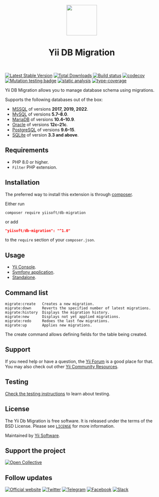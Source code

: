 <p align="center">
    <a href="https://github.com/yiisoft" target="_blank">
        <img src="https://yiisoft.github.io/docs/images/yii_logo.svg" height="100px">
    </a>
    <h1 align="center">Yii DB Migration</h1>
    <br>
</p>

[![Latest Stable Version](https://poser.pugx.org/yiisoft/db-migration/v/stable.png)](https://packagist.org/packages/yiisoft/db-migration)
[![Total Downloads](https://poser.pugx.org/yiisoft/db-migration/downloads.png)](https://packagist.org/packages/yiisoft/db-migration)
[![Build status](https://github.com/yiisoft/db-migration/workflows/build/badge.svg)](https://github.com/yiisoft/db-migration/actions?query=workflow%3Abuild)
[![codecov](https://codecov.io/gh/yiisoft/db-migration/graph/badge.svg?token=CCRKELEOHP)](https://codecov.io/gh/yiisoft/db-migration)
[![Mutation testing badge](https://img.shields.io/endpoint?style=flat&url=https%3A%2F%2Fbadge-api.stryker-mutator.io%2Fgithub.com%2Fyiisoft%2Fdb-migration%2Fmaster)](https://dashboard.stryker-mutator.io/reports/github.com/yiisoft/db-migration/master)
[![static analysis](https://github.com/yiisoft/db-migration/workflows/static%20analysis/badge.svg)](https://github.com/yiisoft/db-migration/actions?query=workflow%3A%22static+analysis%22)
[![type-coverage](https://shepherd.dev/github/yiisoft/db-migration/coverage.svg)](https://shepherd.dev/github/yiisoft/db-migration)

Yii DB Migration allows you to manage database schema using migrations.

Supports the following databases out of the box:

- [MSSQL](https://www.microsoft.com/en-us/sql-server/sql-server-2019) of versions **2017, 2019, 2022**.
- [MySQL](https://www.mysql.com/) of versions **5.7–8.0**.
- [MariaDB](https://mariadb.org/) of versions **10.4–10.9**.
- [Oracle](https://www.oracle.com/database/) of versions **12c–21c**.
- [PostgreSQL](https://www.postgresql.org/) of versions **9.6–15**.
- [SQLite](https://www.sqlite.org/index.html) of version **3.3 and above**.

## Requirements

- PHP 8.0 or higher.
- `Filter` PHP extension.

## Installation

The preferred way to install this extension is through [composer](https://getcomposer.org/download/).

Either run

```shell
composer require yiisoft/db-migration
```

or add

```json
"yiisoft/db-migration": "^1.0"
```

to the `require` section of your `composer.json`.

## Usage

- [Yii Console](/docs/en/usage-with-yii-console.md).
- [Symfony application](/docs/en/usage-with-symfony.md).
- [Standalone](/docs/en/usage-standalone.md).

## Command list

```
migrate:create   Creates a new migration.
migrate:down     Reverts the specified number of latest migrations.
migrate:history  Displays the migration history.
migrate:new      Displays not yet applied migrations.
migrate:redo     Redoes the last few migrations.
migrate:up       Applies new migrations.
```

The create command allows defining fields for the table being created.

## Support

If you need help or have a question, the [Yii Forum](https://forum.yiiframework.com/c/yii-3-0/db/68) is a good place for that.
You may also check out other [Yii Community Resources](https://www.yiiframework.com/community).

## Testing

[Check the testing instructions](/docs/en/testing.md) to learn about testing.

## License

The Yii Db Migration is free software. It is released under the terms of the BSD License.
Please see [`LICENSE`](./LICENSE.md) for more information.

Maintained by [Yii Software](https://www.yiiframework.com/).

## Support the project

[![Open Collective](https://img.shields.io/badge/Open%20Collective-sponsor-7eadf1?logo=open%20collective&logoColor=7eadf1&labelColor=555555)](https://opencollective.com/yiisoft)

## Follow updates

[![Official website](https://img.shields.io/badge/Powered_by-Yii_Framework-green.svg?style=flat)](https://www.yiiframework.com/)
[![Twitter](https://img.shields.io/badge/twitter-follow-1DA1F2?logo=twitter&logoColor=1DA1F2&labelColor=555555?style=flat)](https://twitter.com/yiiframework)
[![Telegram](https://img.shields.io/badge/telegram-join-1DA1F2?style=flat&logo=telegram)](https://t.me/yii3en)
[![Facebook](https://img.shields.io/badge/facebook-join-1DA1F2?style=flat&logo=facebook&logoColor=ffffff)](https://www.facebook.com/groups/yiitalk)
[![Slack](https://img.shields.io/badge/slack-join-1DA1F2?style=flat&logo=slack)](https://yiiframework.com/go/slack)
